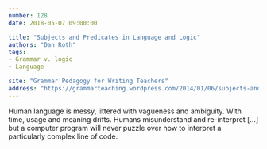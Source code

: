 ```yaml
---
number: 128
date: 2018-05-07 09:00:00

title: "Subjects and Predicates in Language and Logic"
authors: "Dan Roth"
tags:
- Grammar v. logic
- Language

site: "Grammar Pedagogy for Writing Teachers"
address: "https://grammarteaching.wordpress.com/2014/01/06/subjects-and-predicates-in-language-and-logic/"
---
```


Human language is messy, littered with vagueness and ambiguity. With time, usage and meaning drifts. Humans misunderstand and re-interpret […] but a computer program will never puzzle over how to interpret a particularly complex line of code.
